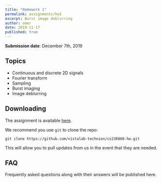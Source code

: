 ```yaml
---
title: "Homework 1"
permalink: assignments/hw1
excerpt: Burst image deblurring
author: omer
date: 2019-11-17
published: true
---
```


**Submission date**: December 7th, 2019

## Topics

- Continuous and discrete 2D signals
- Fourier transform
- Sampling
- Burst imaging
- Image deblurring

## Downloading

The assignment is available
[here](https://github.com/vistalab-technion/cs236860-hw/tree/master/hw1).

We recommend you use `git` to clone the repo:
```shell
git clone https://github.com/vistalab-technion/cs236860-hw.git
```
This will allow you to pull updates from us in the event that they are needed.

## FAQ

Frequently asked questions along with their answers will be published here.
